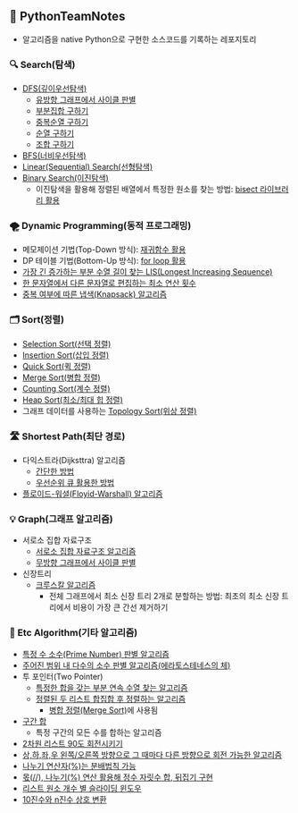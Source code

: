 ## 🐍 PythonTeamNotes
- 알고리즘을 native Python으로 구현한 소스코드를 기록하는 레포지토리

### 🔍 Search(탐색)
- <a href='https://github.com/young-hun-jo/PythonTeamNotes/tree/main/DFS'>DFS(깊이우선탐색)</a>
    - <a href='https://github.com/young-hun-jo/PythonTeamNotes/blob/main/DFS/dfs_cycle_directed.py'>유방향 그래프에서 사이클 판별</a>
    - <a href='https://github.com/young-hun-jo/PythonTeamNotes/blob/main/DFS/subset_dfs.py'>부분집합 구하기</a>
    - <a href='https://github.com/young-hun-jo/PythonTeamNotes/blob/main/DFS/product_dfs.py'>중복순열 구하기</a>
    - <a href='https://github.com/young-hun-jo/PythonTeamNotes/blob/main/DFS/permutation_dfs.py'>순열 구하기</a>
    - <a href='https://github.com/young-hun-jo/PythonTeamNotes/blob/main/DFS/combination_dfs.py'>조합 구하기</a>
- <a href='https://github.com/young-hun-jo/PythonTeamNotes/tree/main/BFS'>BFS(너비우선탐색)</a>
- <a href='https://github.com/young-hun-jo/PythonTeamNotes/blob/main/Search/linear_search.py'>Linear(Sequential) Search(선형탐색)</a>
- <a href='https://github.com/young-hun-jo/PythonTeamNotes/blob/main/Search/binary_search.py'>Binary Search(이진탐색)</a>
    - 이진탐색을 활용해 정렬된 배열에서 특정한 원소를 찾는 방법: <a href='https://github.com/young-hun-jo/PythonTeamNotes/blob/main/Search/bisect_count_by_range.py'>bisect 라이브러리 활용</a>
### 🌪 Dynamic Programming(동적 프로그래밍)
- 메모제이션 기법(Top-Down 방식): <a href='https://github.com/young-hun-jo/PythonTeamNotes/blob/main/DP/top_down.py'>재귀함수 활용</a>
- DP 테이블 기법(Bottom-Up 방식): <a href='https://github.com/young-hun-jo/PythonTeamNotes/blob/main/DP/bottom_up.py'>for loop 활용</a>
- <a href='https://github.com/young-hun-jo/PythonTeamNotes/blob/main/etc/longest_increasing_sequence.py'>가장 긴 증가하는 부분 수열 길이 찾는 LIS(Longest Increasing Sequence)</a>
- <a href='https://github.com/young-hun-jo/PythonTeamNotes/blob/main/etc/minimum_edit_distance.py'>한 문자열에서 다른 문자열로 편집하는 최소 연산 횟수</a>
- <a href='https://github.com/young-hun-jo/PythonTeamNotes/blob/main/DP/knapsack.py'>중복 여부에 따른 냅색(Knapsack) 알고리즘</a>
### 🗂 Sort(정렬)
- <a href='https://github.com/young-hun-jo/PythonTeamNotes/blob/main/Sort/selection_sort.py'>Selection Sort(선택 정렬)</a>
- <a href='https://github.com/young-hun-jo/PythonTeamNotes/blob/main/Sort/insertion_sort.py'>Insertion Sort(삽입 정렬)</a>
- <a href='https://github.com/young-hun-jo/PythonTeamNotes/blob/main/Sort/quick_sort.py'>Quick Sort(퀵 정렬)</a>
- <a href='https://github.com/young-hun-jo/PythonTeamNotes/blob/main/Sort/merge_sort.py'>Merge Sort(병합 정렬)</a>
- <a href='https://github.com/young-hun-jo/PythonTeamNotes/blob/main/Sort/counting_sort.py'>Counting Sort(계수 정렬)</a>
- <a href='https://github.com/young-hun-jo/PythonTeamNotes/blob/main/Sort/heap_sort.py'>Heap Sort(최소/최대 힙 정렬)</a>
- 그래프 데이터를 사용하는 <a href='https://github.com/young-hun-jo/PythonTeamNotes/blob/main/Sort/topology_sort.py'>Topology Sort(위상 정렬)</a>
### 🛣 Shortest Path(최단 경로)
- 다익스트라(Dijksttra) 알고리즘
    - <a href='https://github.com/young-hun-jo/PythonTeamNotes/blob/main/ShortestPath/dijkstra_simple.py'>간단한 방법</a>
    - <a href='https://github.com/young-hun-jo/PythonTeamNotes/blob/main/ShortestPath/dijkstra_heqpq.py'>우선순위 큐 활용한 방법</a>
- <a href='https://github.com/young-hun-jo/PythonTeamNotes/blob/main/ShortestPath/floyd-warshall.py'>플로이드-워셜(Floyid-Warshall) 알고리즘</a>
### 💡 Graph(그래프 알고리즘)
- 서로소 집합 자료구조
    - <a href='https://github.com/young-hun-jo/PythonTeamNotes/blob/main/Graph/disjoint_sets/disjoint_sets.py'>서로소 집합 자료구조 알고리즘</a>
    - <a href='https://github.com/young-hun-jo/PythonTeamNotes/blob/main/Graph/disjoint_sets/disjiont_sets_cycle_undirected.py'>무방향 그래프에서 사이클 판별</a>
- 신장트리
    - <a href='https://github.com/young-hun-jo/PythonTeamNotes/blob/main/Graph/spanning_tree/kruskal.py'>크루스칼 알고리즘</a>
        - 전체 그래프에서 최소 신장 트리 2개로 분할하는 방법: 최초의 최소 신장 트리에서 비용이 가장 큰 간선 제거하기
### 🔗 Etc Algorithm(기타 알고리즘)
- <a href='https://github.com/young-hun-jo/PythonTeamNotes/blob/main/etc/is_prime_number.py'>특정 수 소수(Prime Number) 판별 알고리즘</a>
- <a href='https://github.com/young-hun-jo/PythonTeamNotes/blob/main/etc/sieve_of_eratosthenes.py'>주어진 범위 내 다수의 소수 판별 알고리즘(에라토스테네스의 체)</a>
- 투 포인터(Two Pointer)
    - <a href='https://github.com/young-hun-jo/PythonTeamNotes/blob/main/etc/successive_sequence_sum_by_TwoPoint.py'>특정한 합을 갖는 부분 연속 수열 찾는 알고리즘</a>
    - <a href='https://github.com/young-hun-jo/PythonTeamNotes/blob/main/etc/merge_sort_by_TwoPoint.py'>정렬된 두 리스트 합집합 후 정렬하는 알고리즘</a>
        - <a href='https://github.com/young-hun-jo/PythonTeamNotes/blob/main/Sort/merge_sort.py'>병합 정렬(Merge Sort)</a>에 사용됨
- <a href='https://github.com/young-hun-jo/PythonTeamNotes/blob/main/etc/prefix_sum.py'>구간 합</a>
    - 특정 구간의 모든 수를 합하는 알고리즘
- <a href='https://github.com/young-hun-jo/PythonTeamNotes/blob/main/etc/rotate_by_degree_90.py'>2차원 리스트 90도 회전시키기</a>
- <a href='https://github.com/young-hun-jo/PythonTeamNotes/blob/main/etc/change_direction_left_right.py'>상,하,좌,우 왼쪽/오른쪽 방향으로 그 때마다 다른 방향으로 회전 가능한 알고리즘</a>
- <a href='https://github.com/young-hun-jo/PythonTeamNotes/blob/main/etc/distribute_law_percent.py'>나누기 연산자(%)는 분배법칙 가능</a>
- <a href='https://github.com/young-hun-jo/PythonTeamNotes/blob/main/etc/digit_sum_and_reverse_digit_using_divided_operation.py'>몫(//), 나누기(%) 연산 활용해 정수 자릿수 합, 뒤집기 구현</a>
- <a href='https://github.com/young-hun-jo/PythonTeamNotes/blob/main/etc/sliding_window.py'>리스트 원소 개수 별 슬라이딩 윈도우</a>
- <a href='https://github.com/young-hun-jo/PythonTeamNotes/blob/main/etc/convert_decimal_n_binary.py'>10진수와 n진수 상호 변환</a>
